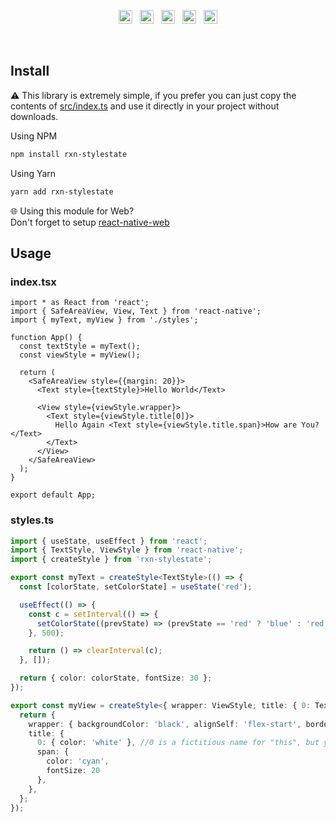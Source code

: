 </br></br>
<p align="center">
  <img height="22px" alt="GitHub" src="https://img.shields.io/github/license/Luffos/rxn-stylestate?style=for-the-badge"> ‎ ‎ <img height="22px" alt="GitHub issues" src="https://img.shields.io/github/issues-raw/luffos/rxn-stylestate?style=for-the-badge"> ‎ ‎ <img height="22px" alt="GitHub code size in bytes" src="https://img.shields.io/github/languages/code-size/luffos/rxn-stylestate?style=for-the-badge"> ‎ ‎ <img height="22px" alt="GitHub last commit (branch)" src="https://img.shields.io/github/last-commit/luffos/rxn-stylestate/main?style=for-the-badge"> ‎ ‎ <img height="22px" alt="GitHub package.json version" src="https://img.shields.io/github/package-json/v/luffos/rxn-stylestate?style=for-the-badge">
</p>

</br>

## Install

⚠️ This library is extremely simple, if you prefer you can just copy the contents of [src/index.ts](https://github.com/Luffos/rxn-stylestate/blob/main/src/index.ts) and use it directly in your project without downloads.

Using NPM
```sh
npm install rxn-stylestate
```

Using Yarn
```sh
yarn add rxn-stylestate
```
🌐 Using this module for Web?<br/>Don't forget to setup [react-native-web](https://github.com/necolas/react-native-web)

## Usage 

### index.tsx
```tsx
import * as React from 'react';
import { SafeAreaView, View, Text } from 'react-native';
import { myText, myView } from './styles';

function App() {
  const textStyle = myText();
  const viewStyle = myView();

  return (
    <SafeAreaView style={{margin: 20}}>
      <Text style={textStyle}>Hello World</Text>

      <View style={viewStyle.wrapper}>
        <Text style={viewStyle.title[0]}>
          Hello Again <Text style={viewStyle.title.span}>How are You?</Text>
        </Text>
      </View>
    </SafeAreaView>
  );
}

export default App;
```

### styles.ts
```ts
import { useState, useEffect } from 'react';
import { TextStyle, ViewStyle } from 'react-native';
import { createStyle } from 'rxn-stylestate';

export const myText = createStyle<TextStyle>(() => {
  const [colorState, setColorState] = useState('red');

  useEffect(() => {
    const c = setInterval(() => {
      setColorState((prevState) => (prevState == 'red' ? 'blue' : 'red'));
    }, 500);

    return () => clearInterval(c);
  }, []);

  return { color: colorState, fontSize: 30 };
});

export const myView = createStyle<{ wrapper: ViewStyle; title: { 0: TextStyle; span: TextStyle } }>(() => {
  return {
    wrapper: { backgroundColor: 'black', alignSelf: 'flex-start', borderRadius: 8, padding: 20 },
    title: {
      0: { color: 'white' }, //0 is a fictitious name for "this", but you can use it as you wish
      span: {
        color: 'cyan',
        fontSize: 20
      },
    },
  };
});

```

